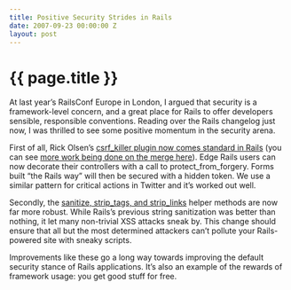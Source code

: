 ```yaml
---
title: Positive Security Strides in Rails
date: 2007-09-23 00:00:00 Z
layout: post
---
```


{{ page.title }}
================

At last year’s RailsConf Europe in London, I argued that security is a framework-level concern, and a great place for Rails to offer developers sensible, responsible conventions. Reading over the Rails changelog just now, I was thrilled to see some positive momentum in the security arena.

First of all, Rick Olsen’s [csrf\_killer plugin now comes standard in Rails](http://dev.rubyonrails.org/changeset/7592) (you can see [more work being done on the merge here](http://dev.rubyonrails.org/changeset/7596)). Edge Rails users can now decorate their controllers with a call to protect\_from\_forgery. Forms built “the Rails way” will then be secured with a hidden token. We use a similar pattern for critical actions in Twitter and it’s worked out well.

Secondly, the [sanitize, strip\_tags, and strip\_links](http://dev.rubyonrails.org/changeset/7589) helper methods are now far more robust. While Rails’s previous string sanitization was better than nothing, it let many non-trivial XSS attacks sneak by. This change should ensure that all but the most determined attackers can’t pollute your Rails-powered site with sneaky scripts.

Improvements like these go a long way towards improving the default security stance of Rails applications. It’s also an example of the rewards of framework usage: you get good stuff for free.

